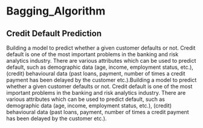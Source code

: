 # Bagging_Algorithm

<h2> Credit Default Prediction </h2>
<p>Building a model to predict whether a given customer defaults or not. Credit default is one of the most important problems in the banking and risk analytics industry. There are various attributes which can be used to predict default, such as demographic data (age, income, employment status, etc.), (credit) behavioural data (past loans, payment, number of times a credit payment has been delayed by the customer etc.).Building a model to predict whether a given customer defaults or not. Credit default is one of the most important problems in the banking and risk analytics industry. There are various attributes which can be used to predict default, such as demographic data (age, income, employment status, etc.), (credit) behavioural data (past loans, payment, number of times a credit payment has been delayed by the customer etc.).
